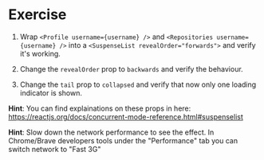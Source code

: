 # Exercise

1. Wrap `<Profile username={username} />` and `<Repositories username={username} />` into a `<SuspenseList revealOrder="forwards">` and verify it's working.

2. Change the `revealOrder` prop to `backwards` and verify the behaviour.

3. Change the `tail` prop to `collapsed` and verify that now only one loading indicator is shown.

**Hint**: You can find explainations on these props in here: https://reactjs.org/docs/concurrent-mode-reference.html#suspenselist

**Hint**: Slow down the network performance to see the effect. In Chrome/Brave developers tools under the "Performance" tab you can switch network to "Fast 3G"
